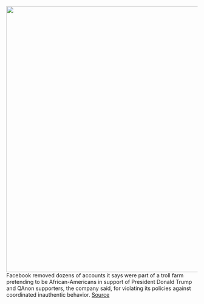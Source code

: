 <img src='https://cdn.vox-cdn.com/thumbor/XBxiJTaoUxCTansGY99clnmGNhQ=/0x0:2040x1360/1200x800/filters:focal(857x517:1183x843)/cdn.vox-cdn.com/uploads/chorus_image/image/67175586/acastro_171002_1777_0004_v5.0.jpg' width='700px' /><br/>
Facebook removed dozens of accounts it says were part of a troll farm pretending to be African-Americans in support of President Donald Trump and QAnon supporters, the company said, for violating its policies against coordinated inauthentic behavior.
<a href='https://www.theverge.com/2020/8/8/21359823/facebook-trolls-black-trump-supporters-fake-accounts-instagram'> Source <a/>